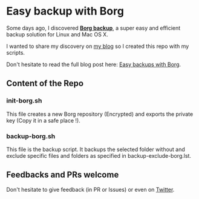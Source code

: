 # Easy backup with Borg

Some days ago, I discovered **[Borg backup](https://www.borgbackup.org/)**, a super easy and efficient backup solution for Linux and Mac OS X.

I wanted to share my discovery on [my blog](https://gp2mv3.com/) so I created this repo with my scripts.

Don't hesitate to read the full blog post here: [Easy backups with Borg](https://gp2mv3.com/easy-backups-with-borg).

## Content of the Repo

### init-borg.sh

This file creates a new Borg repository (Encrypted) and exports the private key (Copy it in a safe place !).

### backup-borg.sh

This file is the backup script. It backups the selected folder without and exclude specific files and folders as specified in backup-exclude-borg.lst.

## Feedbacks and PRs welcome

Don't hesitate to give feedback (in PR or Issues) or even on [Twitter](https://twitter.com/gp2mv3).
